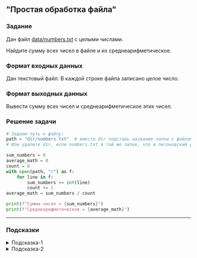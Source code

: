 ## "Простая обработка файла"

### Задание

Дан файл [data/numbers.txt](data/numbers.txt) с целыми числами. 

Найдите сумму всех чисел в файле и их среднеарифметическое.

### Формат входных данных

Дан текстовый файл. В каждой строке файла записано целое число.

### Формат выходных данных

Вывести сумму всех чисел и среднеарифметическое этих чисел.

### Решение задачи

```python
# Задаем путь к файлу:
path = "dir/numbers.txt"  # вместо dir подставь название папки с файлом.
# Или удалите dir, если numbers.txt в той же папке, что и питоновский файл

sum_numbers = 0
average_math = 0
count = 0
with open(path, "r") as f:
    for line in f:
        sum_numbers += int(line)
        count += 1
average_math = sum_numbers / count

print(f"Сумма чисел = {sum_numbers}")
print(f"Среднеарифметическое = {average_math}")
```

---

### Подсказки

<details>
<summary>Подсказка-1</summary>
Работайте с файлом построчно:

Прочитали строку --> Преобразовали к int'у --> Добавили к общей сумме
</details>

<details>
<summary>Подсказка-2</summary>
Для подсчета количества создайте переменную счетчик и увеличивайте ее на единицу, считывая очередное значение из файла
</details>
